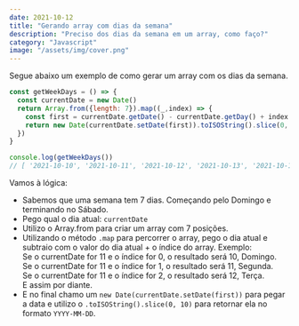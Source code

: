```yaml
---
date: 2021-10-12
title: "Gerando array com dias da semana"
description: "Preciso dos dias da semana em um array, como faço?"
category: "Javascript"
image: "/assets/img/cover.png"
---
```


Segue abaixo um exemplo de como gerar um array com os dias da semana.

```javascript
const getWeekDays = () => {
  const currentDate = new Date()
  return Array.from({length: 7}).map((_,index) => {
    const first = currentDate.getDate() - currentDate.getDay() + index 
    return new Date(currentDate.setDate(first)).toISOString().slice(0, 10)
  })
}

console.log(getWeekDays()) 
// [ '2021-10-10', '2021-10-11', '2021-10-12', '2021-10-13', '2021-10-14', '2021-10-15', '2021-10-16' ]]
```

Vamos à lógica:

- Sabemos que uma semana tem 7 dias. Começando pelo Domingo e terminando no Sábado.
- Pego qual o dia atual: ``currentDate``
- Utilizo o Array.from para criar um array com 7 posições.
- Utilizando o método ``.map`` para percorrer o array, pego o dia atual e subtraio com o valor do dia atual + o índice do array.
Exemplo:<br/>
Se o currentDate for 11 e o índice for 0, o resultado será 10, Domingo.<br/>
Se o currentDate for 11 e o índice for 1, o resultado será 11, Segunda.<br/>
Se o currentDate for 11 e o índice for 2, o resultado será 12, Terça.<br/>
E assim por diante.<br/>
- E no final chamo um ``new Date(currentDate.setDate(first))`` para pegar a data e utilizo o ``.toISOString().slice(0, 10)`` para retornar ela no formato ``YYYY-MM-DD``.

